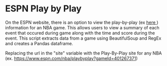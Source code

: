 # ESPN Play by Play 

On the ESPN website, there is an option to view the play-by-play (ex <a href='https://www.espn.com/nba/playbyplay?gameId=401267371'> here </a>) information for an NBA game. This allows users to view a summary of each event that occured during game along with the time and score during the event. This script extracts data from a game using BeautifulSoup and RegEx and creates a Pandas dataframe. 

Replacing the url in the "site" variable with the Play-By-Play site for any NBA (ex. https://www.espn.com/nba/playbyplay?gameId=401267371)
